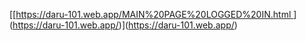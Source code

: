 [[[https://daru-101.web.app/MAIN%20PAGE%20LOGGED%20IN.html
](https://daru-101.web.app/)](https://daru-101.web.app/)](https://daru-101.web.app/)
